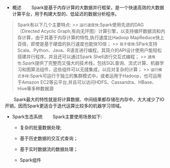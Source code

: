 + 概述
&emsp;&emsp;Spark是基于内存计算的大数据并行框架，是一个快速高效的大数据计算平台，用于构建大型的、低延迟的数据分析程序。

> Spark有以下几个主要特点:
    >> `运行速度快`:Spark使用先进的DAG（Directed Acyclic Graph,有向无环图）计算引擎，以支持循环数据流和内存计算，由于其基于内存计算的特性,执行速度比Hadoop MapReduce快上百倍，即使是基于硬盘的执行速度也能快10倍；
    >> `易于使用`:SPark支持Scala、Python、Java、R语言进行编程，其简介的API设计使用户能轻松搭建并行程序。并且还可以通过Spark Shell进行交互式编程；
    >> `通用性`:Spark提供了完整而又强大的技术栈，包括SQL查询、流式计算、机器学习和图算法组件，这些组件可以无缝集成，以应对复杂的计算；
    >> `运行模式多样`:Spark可运行于独立的集群模式中，或者运用于Hadoop，也可运用于Amazon EC2等云平台,并且可以访问HDFS、Cassandra、HBase、Hive等多种数据源


&emsp;&emsp;Spark最大的特性就是将计算数据、中间结果都存储在内存中，大大减少了IO开销，因而Spark更适合于迭代运算比较多的机器学习领域。

+ Spark生态系统
&emsp;&emsp;Spark主要使用场景如下:
    + 复杂的批量数据处理;
    + 基于历史数据的交互式查询；
    + 基于实时数据流的数据处理；

    + Spark组件
